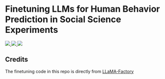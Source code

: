 # Finetuning LLMs for Human Behavior Prediction in Social Science Experiments

<a href="https://github.com/your-username/your-repo">
    <img src="https://img.shields.io/badge/📝-Paper-0392cf">
</a>
<a href="https://github.com/your-username/your-repo">
    <img src="https://img.shields.io/badge/🌐-Website-f18f33">
</a>
<a href="https://github.com/your-username/your-repo">
    <img src="https://img.shields.io/badge/🤗-Hugging%20Face-8a58d6">
</a> 

## Credits

The finetuning code in this repo is directly from [LLaMA-Factory](https://github.com/hiyouga/LLaMA-Factory)